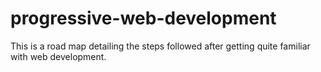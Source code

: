 # progressive-web-development
This is a road map detailing the steps followed after getting quite familiar with web development.
